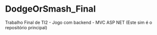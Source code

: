 # DodgeOrSmash_Final
Trabalho Final de TI2 - Jogo com backend - MVC ASP NET (Este sim é o repositório principal)
